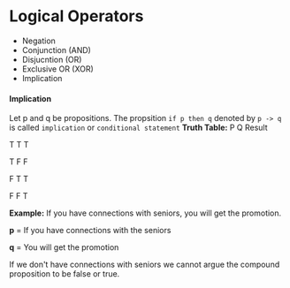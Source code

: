 # Logical Operators

- Negation
- Conjunction (AND)
- Disjucntion (OR)
- Exclusive OR (XOR)
- Implication

#### Implication

Let p and q be propositions. The propsition `if p then q` denoted by `p -> q` is called `implication` or `conditional statement`
**Truth Table:**
P Q Result

T T T

T F F

F T T

F F T

**Example:** If you have connections with seniors, you will get the promotion.

**p** = If you have connections with the seniors

**q** = You will get the promotion

If we don't have connections with seniors we cannot argue the compound proposition to be false or true.
